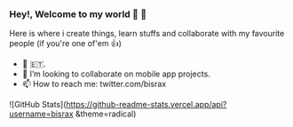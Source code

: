 ### Hey!, Welcome to my world 👋 🤗

Here is where i create things, learn stuffs and collaborate with my favourite people (if you're one of'em 👍)    

- 🔭 🇪🇹.
-  👯 I’m looking to collaborate on mobile app projects. 
-  📫 How to reach me: twitter.com/bisrax

![GitHub Stats](https://github-readme-stats.vercel.app/api?username=bisrax &theme=radical)
